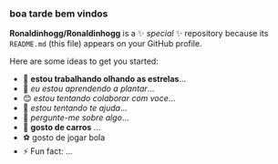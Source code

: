 ### boa tarde bem vindos


**Ronaldinhogg/Ronaldinhogg** is a ✨ _special_ ✨ repository because its `README.md` (this file) appears on your GitHub profile.

Here are some ideas to get you started:

- 🔭 **estou trabalhando olhando as estrelas**...
- 🌱 *eu estou aprendendo a plantar*...
- 😊 *estou tentando colaborar com voce*...
- 🤔 *estou tentando te ajuda*...
- 💬 *pergunte-me sobre algo*...
- 🚗 **gosto de carros**  ...
-  ⚽ gosto de jogar bola  
- ⚡ Fun fact: ...

